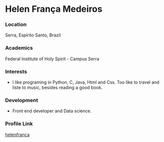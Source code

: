 # Helen França Medeiros

### Location

Serra, Espírito Santo, Brazil

### Academics

Federal Institute of Holy Spirit - Campus Serra

### Interests

- I like programing in Python, C, Java, Html and Css. Too like to travel and liste to music, besides reading a good book.

### Development

- Front end developer and Data science.

### Profile Link

[helenfranca](https://github.com/helenfranca)